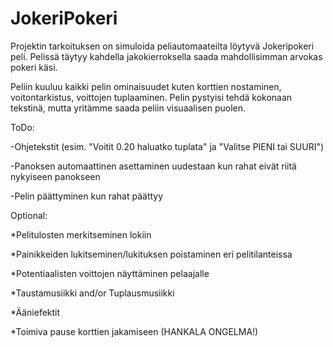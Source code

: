 # JokeriPokeri

Projektin tarkoituksen on simuloida peliautomaateilta löytyvä Jokeripokeri peli. Pelissä täytyy kahdella jakokierroksella saada mahdollisimman arvokas pokeri käsi.

Peliin kuuluu kaikki pelin ominaisuudet kuten korttien nostaminen, voitontarkistus, voittojen tuplaaminen. Pelin pystyisi tehdä kokonaan tekstinä, mutta yritämme saada peliin visuaalisen puolen.

ToDo:

-Ohjetekstit (esim. "Voitit 0.20 haluatko tuplata" ja "Valitse PIENI tai SUURI")

-Panoksen automaattinen asettaminen uudestaan kun rahat eivät riitä nykyiseen panokseen

-Pelin päättyminen kun rahat päättyy

Optional:

*Pelitulosten merkitseminen lokiin

*Painikkeiden lukitseminen/lukituksen poistaminen eri pelitilanteissa

*Potentiaalisten voittojen näyttäminen pelaajalle

*Taustamusiikki and/or Tuplausmusiikki

*Ääniefektit

*Toimiva pause korttien jakamiseen (HANKALA ONGELMA!)
